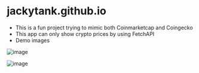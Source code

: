 # jackytank.github.io

* This is a fun project trying to mimic both Coinmarketcap and Coingecko
* This app can only show crypto prices by using FetchAPI
* Demo images

![image](https://user-images.githubusercontent.com/52403567/170114953-2a4dc1f5-4d7e-4548-ba86-cc9bc15585d3.png)


![image](https://user-images.githubusercontent.com/52403567/170115019-51b96886-72bb-4145-bb0f-dbf769317d46.png)


